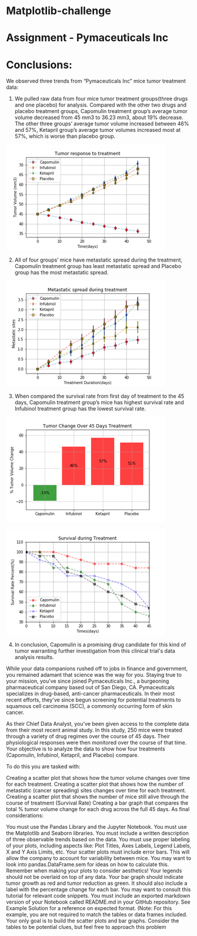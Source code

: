 # Matplotlib-challenge

# Assignment - Pymaceuticals Inc
# Conclusions: 
 We observed three trends from “Pymaceuticals Inc” mice tumor treatment data:
 
1.	We pulled raw data from four mice tumor treatment groups(three drugs and one placebo) for analysis. Compared with the other two drugs and placebo treatment groups, Capomulin treatment group’s average tumor volume decreased from 45 mm3 to 36.23 mm3, about 19% decrease. The other three groups’ average tumor volume increased between 46% and 57%,  Ketapril group’s average tumor volumes increased most at 57%, which is worse than placebo group.

![picture](tumor_response_to_treatment.png)

2.	All of four groups’ mice have metastatic spread during the treatment, Capomulin treatment group has least metastatic spread and Placebo group has the most metastatic spread.

![picture](Metastatic_spread_during_treatment.png)

3.	When compared the survival rate from first day of treatment to the 45 days, Capomulin treatment group’s mice has highest survival rate and Infubinol treatment group has the lowest survival rate.

![picture](TumorChange_Over_45_Days_Treatment.png)


![picture](Survival_during_treatment.png)


4.	In conclusion,  Capomulin is a promising drug candidate for this kind of tumor warranting further investigation from this clinical trial's data analysis results.


While your data companions rushed off to jobs in finance and government, you remained adamant that science was the way for you. Staying true to your mission, you've since joined Pymaceuticals Inc., a burgeoning pharmaceutical company based out of San Diego, CA. Pymaceuticals specializes in drug-based, anti-cancer pharmaceuticals. In their most recent efforts, they've since begun screening for potential treatments to squamous cell carcinoma (SCC), a commonly occurring form of skin cancer.

As their Chief Data Analyst, you've been given access to the complete data from their most recent animal study. In this study, 250 mice were treated through a variety of drug regimes over the course of 45 days. Their physiological responses were then monitored over the course of that time. Your objective is to analyze the data to show how four treatments (Capomulin, Infubinol, Ketapril, and Placebo) compare.

To do this you are tasked with:

Creating a scatter plot that shows how the tumor volume changes over time for each treatment.
Creating a scatter plot that shows how the number of metastatic (cancer spreading) sites changes over time for each treatment.
Creating a scatter plot that shows the number of mice still alive through the course of treatment (Survival Rate)
Creating a bar graph that compares the total % tumor volume change for each drug across the full 45 days.
As final considerations:

You must use the Pandas Library and the Jupyter Notebook.
You must use the Matplotlib and Seaborn libraries.
You must include a written description of three observable trends based on the data.
You must use proper labeling of your plots, including aspects like: Plot Titles, Axes Labels, Legend Labels, X and Y Axis Limits, etc.
Your scatter plots must include error bars. This will allow the company to account for variability between mice. You may want to look into pandas.DataFrame.sem for ideas on how to calculate this.
Remember when making your plots to consider aesthetics!
Your legends should not be overlaid on top of any data.
Your bar graph should indicate tumor growth as red and tumor reduction as green. It should also include a label with the percentage change for each bar. You may want to consult this tutorial for relevant code snippets.
You must include an exported markdown version of your Notebook called  README.md in your GitHub repository.
See Example Solution for a reference on expected format. (Note: For this example, you are not required to match the tables or data frames included. Your only goal is to build the scatter plots and bar graphs. Consider the tables to be potential clues, but feel free to approach this problem

